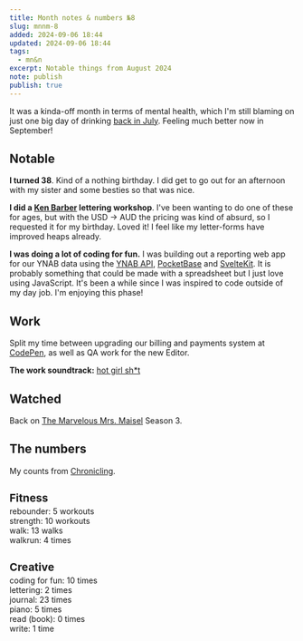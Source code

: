 ```yaml
---
title: Month notes & numbers №8
slug: mnnm-8
added: 2024-09-06 18:44
updated: 2024-09-06 18:44
tags:
  - mn&n
excerpt: Notable things from August 2024
note: publish
publish: true
---
```


It was a kinda-off month in terms of mental health, which I'm still blaming on just one big day of drinking [back in July](/mnnm-7/). Feeling much better now in September!

## Notable

**I turned 38**. Kind of a nothing birthday. I did get to go out for an afternoon with my sister and some besties so that was nice.

**I did a [Ken Barber](https://typeandlettering.com/) lettering workshop**. I've been wanting to do one of these for ages, but with the USD -> AUD the pricing was kind of absurd, so I requested it for my birthday. Loved it! I feel like my letter-forms have improved heaps already.

**I was doing a lot of coding for fun.** I was building out a reporting web app for our YNAB data using the [YNAB API](https://api.ynab.com/), [PocketBase](https://pocketbase.io/) and [SvelteKit](https://kit.svelte.dev/). It is probably something that could be made with a spreadsheet but I just love using JavaScript. It's been a while since I was inspired to code outside of my day job. I'm enjoying this phase!

## Work

Split my time between upgrading our billing and payments system at [CodePen](https://codepen.io), as well as QA work for the new Editor.

**The work soundtrack:** [hot girl sh*t](https://open.spotify.com/playlist/37i9dQZF1DWSnLm8DcIg6D?si=e2ec2a06dcff45b0)

## Watched

Back on [The Marvelous Mrs. Maisel](https://www.imdb.com/title/tt5788792/) Season 3.

## The numbers

My counts from [Chronicling](/chronicling/).

<h3 style="margin-bottom: 0.2rem; font-size: 1.2rem;">Fitness</h3>
<ul style="list-style: none; margin: 0; padding: 0;">
  <li>rebounder: 5 workouts</li>
  <li>strength: 10 workouts</li>
  <li>walk: 13 walks</li>
  <li>walkrun: 4 times</li>
</ul>

<h3 style="margin-bottom: 0.2rem; font-size: 1.2rem;">Creative</h3>
<ul style="list-style: none; margin: 0; padding: 0;">
<li>coding for fun: 10 times</li>
<li>lettering: 2 times</li>
<li>journal: 23 times</li>
<li>piano: 5 times</li>
<li>read (book): 0 times</li>
<li>write: 1 time</li>
</ul>
